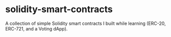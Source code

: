 # solidity-smart-contracts
A collection of simple Solidity smart contracts I built while learning (ERC-20, ERC-721, and a Voting dApp).
